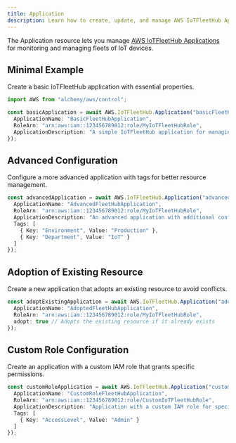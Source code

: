 ```yaml
---
title: Application
description: Learn how to create, update, and manage AWS IoTFleetHub Applications using Alchemy Cloud Control.
---
```



The Application resource lets you manage [AWS IoTFleetHub Applications](https://docs.aws.amazon.com/iotfleethub/latest/userguide/) for monitoring and managing fleets of IoT devices.

## Minimal Example

Create a basic IoTFleetHub application with essential properties.

```ts
import AWS from "alchemy/aws/control";

const basicApplication = await AWS.IoTFleetHub.Application("basicFleetHubApp", {
  ApplicationName: "BasicFleetHubApplication",
  RoleArn: "arn:aws:iam::123456789012:role/MyIoTFleetHubRole",
  ApplicationDescription: "A simple IoTFleetHub application for managing IoT devices"
});
```

## Advanced Configuration

Configure a more advanced application with tags for better resource management.

```ts
const advancedApplication = await AWS.IoTFleetHub.Application("advancedFleetHubApp", {
  ApplicationName: "AdvancedFleetHubApplication",
  RoleArn: "arn:aws:iam::123456789012:role/MyIoTFleetHubRole",
  ApplicationDescription: "An advanced application with additional configurations.",
  Tags: [
    { Key: "Environment", Value: "Production" },
    { Key: "Department", Value: "IoT" }
  ]
});
```

## Adoption of Existing Resource

Create a new application that adopts an existing resource to avoid conflicts.

```ts
const adoptExistingApplication = await AWS.IoTFleetHub.Application("adoptFleetHubApp", {
  ApplicationName: "AdoptedFleetHubApplication",
  RoleArn: "arn:aws:iam::123456789012:role/MyIoTFleetHubRole",
  adopt: true // Adopts the existing resource if it already exists
});
```

## Custom Role Configuration

Create an application with a custom IAM role that grants specific permissions.

```ts
const customRoleApplication = await AWS.IoTFleetHub.Application("customRoleFleetHubApp", {
  ApplicationName: "CustomRoleFleetHubApplication",
  RoleArn: "arn:aws:iam::123456789012:role/CustomIoTFleetHubRole",
  ApplicationDescription: "Application with a custom IAM role for specific access.",
  Tags: [
    { Key: "AccessLevel", Value: "Admin" }
  ]
});
```
